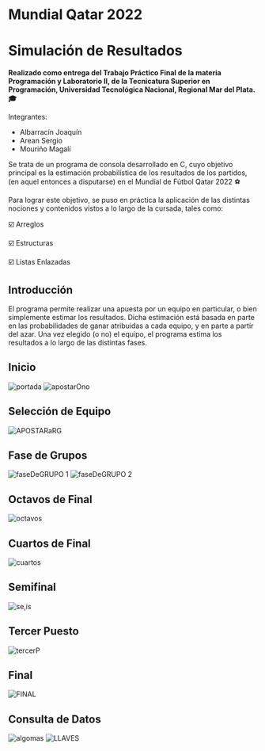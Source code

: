 # Mundial Qatar 2022
# Simulación de Resultados


**Realizado como entrega del Trabajo Práctico Final de la materia Programación y Laboratorio II, de la Tecnicatura Superior en Programación, Universidad Tecnológica Nacional, Regional Mar del Plata. 🎓**

Integrantes:

- Albarracín Joaquín
- Arean Sergio
- Mouriño Magalí


Se trata de un programa de consola desarrollado en C, cuyo objetivo principal es la estimación probabilística de los resultados de los partidos, (en aquel entonces a disputarse) en el Mundial de Fútbol Qatar 2022 ⚽️

Para lograr este objetivo, se puso en práctica la aplicación de las distintas nociones y contenidos vistos a lo largo de la cursada, tales como:

☑️ Arreglos

☑️ Estructuras

☑️ Listas Enlazadas


## Introducción
El programa permite realizar una apuesta por un equipo en particular, o bien simplemente estimar los resultados. Dicha estimación está basada en parte en las probabilidades de ganar atribuidas a cada equipo, y en parte a partir del azar.
Una vez elegido (o no) el equipo, el programa estima los resultados a lo largo de las distintas fases.

## Inicio
![portada](https://github.com/Sergio-Arean/Qatar2022/assets/101679332/7003f75b-7b3e-4b3b-a000-67506ff03c03)
![apostarOno](https://github.com/Sergio-Arean/Qatar2022/assets/101679332/44839c60-49ee-46ef-b040-252a0f79c6f8)

## Selección de Equipo
![APOSTARaRG](https://github.com/Sergio-Arean/Qatar2022/assets/101679332/04a2bbd4-5ef9-4487-a70a-8e3151606ff9)

## Fase de Grupos
![faseDeGRUPO 1](https://github.com/Sergio-Arean/Qatar2022/assets/101679332/f313cc71-28a1-4751-8632-c1080da7c95c)
![faseDeGRUPO 2](https://github.com/Sergio-Arean/Qatar2022/assets/101679332/8403c344-55e9-48ad-b5b5-b966be4d9ee2)

## Octavos de Final
![octavos](https://github.com/Sergio-Arean/Qatar2022/assets/101679332/6a5f2410-e784-47ae-b50b-2f74bfbf9c9f)



## Cuartos de Final
![cuartos](https://github.com/Sergio-Arean/Qatar2022/assets/101679332/b6ecbad7-5a02-434d-8d1d-8e23f251f2e9)


## Semifinal
![se,is](https://github.com/Sergio-Arean/Qatar2022/assets/101679332/f8383e0a-402b-48b8-9ea6-f25957dccdca)

## Tercer Puesto
![tercerP](https://github.com/Sergio-Arean/Qatar2022/assets/101679332/5407180c-328c-45ad-9747-44eb8f990cf6)

## Final
![FINAL](https://github.com/Sergio-Arean/Qatar2022/assets/101679332/c9651d42-0854-4fe0-aa5f-63e28adcc288)

## Consulta de Datos
![algomas](https://github.com/Sergio-Arean/Qatar2022/assets/101679332/8d4afe58-4b55-48fb-bf4f-3e93c0d3f280)
![LLAVES](https://github.com/Sergio-Arean/Qatar2022/assets/101679332/8a2b6150-0621-43c1-8288-4b2959f00263)







